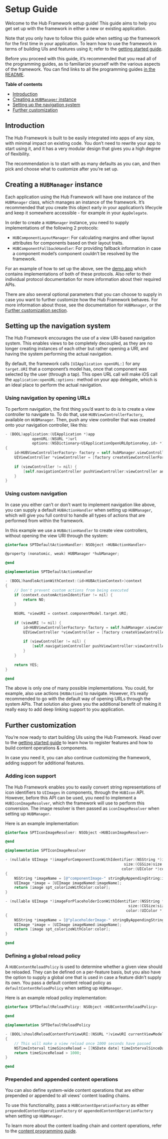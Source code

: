 # Setup Guide

Welcome to the Hub Framework setup guide! This guide aims to help you get set up with the framework in either a new or existing application.

Note that you only have to follow this guide when setting up the framework for the first time in your application. To learn how to use the framework in terms of building UIs and features using it; refer to the [getting started guide](https://ghe.spotify.net/pages/iOS/HubFramework/getting-started-guide.html).

Before you proceed with this guide, it’s recommended that you read all of the programming guides, as to familiarize yourself with the various aspects of the framework. You can find links to all the programming guides [in the README](https://ghe.spotify.net/iOS/HubFramework#getting-started).

**Table of contents**

- [Introduction](#introduction)
- [Creating a `HUBManager` instance](#creating-a-hubmanager-instance)
- [Setting up the navigation system](#setting-up-the-navigation-system)
- [Further customization](#further-customization)

## Introduction

The Hub Framework is built to be easily integrated into apps of any size, with minimal impact on existing code. You don’t need to rewrite your app to start using it, and it has a very modular design that gives you a high degree of flexibility.

The recommendation is to start with as many defaults as you can, and then pick and choose what to customize after you’re set up.

## Creating a `HUBManager` instance

Each application using the Hub Framework will have one instance of the `HUBManager` class, which manages an instance of the framework. It’s recommended that you create this object early in your application’s lifecycle and keep it somewhere accessible - for example in your `AppDelegate`.

In order to create a `HUBManager` instance, you need to supply implementations of the following 2 protocols:

- `HUBComponentLayoutManager`: For calculating margins and other layout attributes for components based on their layout traits.
- `HUBComponentFallbackHandler`: For providing fallback information in case a component model’s component couldn’t be resolved by the framework.

For an example of how to set up the above, see the [demo app](https://ghe.spotify.net/iOS/HubFramework/tree/master/demo) which contains implementations of both of these protocols. Also refer to their individual protocol documentation for more information about their required APIs.

There are also several optional parameters that you can choose to supply in case you want to further customize how the Hub Framework behaves. For more information about those, see the documentation for `HUBManager`, or the [Further customization section](#further-customization).

## Setting up the navigation system

The Hub Framework encourages the use of a view URI-based navigation system. This enables views to be completely decoupled, as they are no longer creating instances of each other but rather opening a URI, and having the system performing the actual navigation.

By default, the framework calls `[UIApplication openURL:]` for any `target.URI` that a component’s model has, once that component was selected by the user (through a tap). This open URL call will make iOS call the `application:openURL:options:` method on your app delegate, which is an ideal place to perform the actual navigation.

### Using navigation by opening URLs

To perform navigation, the first thing you’d want to do is to create a view controller to navigate to. To do that, use `HUBViewControllerFactory`, available on `HUBManager`. Then, push any view controller that was created onto your navigation controller, like this:

```objective-c
- (BOOL)application:(UIApplication *)app 
            openURL:(NSURL *)url 
            options:(NSDictionary<UIApplicationOpenURLOptionsKey,id> *)options
{
    id<HUBViewControllerFactory> factory = self.hubManager.viewControllerFactory;
    UIViewController *viewController = [factory createViewControllerForViewURI:url];
    
    if (viewController != nil) {
        [self.navigationController pushViewController:viewController animated:YES];
    }
}
```

### Using custom navigation

In case you either can’t or don’t want to implement navigation like above, you can supply a default `HUBActionHandler` when setting up `HUBManager`, which will give you full control to handle all types of actions that are performed from within the framework.

In this example we use a `HUBActionHandler` to create view controllers, without opening the view URI through the system:

```objective-c
@interface SPTDefaultActionHandler: NSObject <HUBActionHandler>

@property (nonatomic, weak) HUBManager *hubManager;

@end
```

```objective-c
@implementation SPTDefaultActionHandler

- (BOOL)handleActionWithContext:(id<HUBActionContext>)context
{
    // Don't prevent custom actions from being executed
    if (context.customActionIdentifier != nil) {
        return NO;
    }
    
    NSURL *viewURI = context.componentModel.target.URI;
    
    if (viewURI != nil) {
        id<HUBViewControllerFactory> factory = self.hubManager.viewControllerFactory;
        UIViewController *viewController = [factory createViewControllerForViewURI:url];
    
        if (viewController != nil) {
            [self.navigationController pushViewController:viewController animated:YES];
        }
    }
    
    return YES;
}

@end
```

The above is only one of many possible implementations. You could, for example, also use actions (`HUBAction`) to navigate. However, it’s really recommended to go with the default way of opening URLs through the system APIs. That solution also gives you the additional benefit of making it really easy to add deep linking support to you application.

## Further customization

You’re now ready to start building UIs using the Hub Framework. Head over to the [getting started guide](https://ghe.spotify.net/pages/iOS/HubFramework/getting-started-guide.html) to learn how to register features and how to build content operations & components.

In case you need it, you can also continue customizing the framework, adding support for additional features.

### Adding icon support

The Hub Framework enables you to easily convert string representations of icon identifiers to `UIImages` in components, through the `HUBIcon` API. However, before this API can be used, you need to implement a `HUBIconImageResolver`, which the framework will use to perform this conversion. The image resolver is then passed as `iconImageResolver` when setting up `HUBManager`.

Here is an example implementation:

```objective-c
@interface SPTIconImageResolver: NSObject <HUBIconImageResolver>

@end
```

```objective-c
@implementation SPTIconImageResolver

- (nullable UIImage *)imageForComponentIconWithIdentifier:(NSString *)iconIdentifier
                                                     size:(CGSize)size
                                                    color:(UIColor *)color
{
    NSString *imageName = [@"componentImage-" stringByAppendingString:iconIdentifier];
    UIImage *image = [UIImage imageNamed:imageName];
    return [image spt_colorizeWithColor:color];
}

- (nullable UIImage *)imageForPlaceholderIconWithIdentifier:(NSString *)iconIdentifier
                                                       size:(CGSize)size
                                                      color:(UIColor *)color
{
    NSString *imageName = [@"placeholderImage-" stringByAppendingString:iconIdentifier];
    UIImage *image = [UIImage imageNamed:imageName];
    return [image spt_colorizeWithColor:color];
}

@end
```

### Defining a global reload policy

A `HUBContentReloadPolicy` is used to determine whether a given view should be reloaded. They can be defined on a per-feature basis, but you also have the option to supply a global one that is used in case a feature didn’t supply its own. You pass a default content reload policy as `defaultContentReloadPolicy` when setting up `HUBManager`.

Here is an example reload policy implementation:

```objective-c
@interface SPTDefaultReloadPolicy: NSObject <HUBContentReloadPolicy>

@end
```

```objective-c
@implementation SPTDefaultReloadPolicy

- (BOOL)shouldReloadContentForViewURI:(NSURL *)viewURI currentViewModel:(id<HUBViewModel>)currentViewModel
{
    // This will make a view reload once 1000 seconds have passed
    NSTimeInterval timeSinceReload = [[NSDate date] timeIntervalSinceDate:currentViewModel.buildDate];
    return timeSinceReload > 1000;
}

@end
```

### Prepended and appended content operations

You can also define system-wide content operations that are either prepended or appended to all views’ content loading chains.

To use this functionality, pass a `HUBContentOperationFactory` as either `prependedContentOperationFactory` or `appendedContentOperationFactory` when setting up `HUBManager`.

To learn more about the content loading chain and content operations, refer to the [content programming guide](https://ghe.spotify.net/pages/iOS/HubFramework/content-programming-guide.html).
